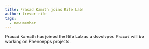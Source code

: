 ```yaml
---
title: Prasad Kamath joins Rife Lab!
author: trevor-rife
tags:
  - new member
---
```


Prasad Kamath has joined the Rife Lab as a developer. Prasad will be working on PhenoApps projects.